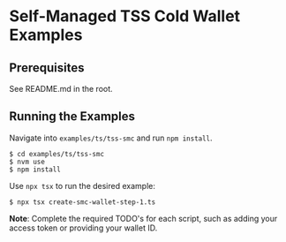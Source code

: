 # Self-Managed TSS Cold Wallet Examples

## Prerequisites

See README.md in the root.

## Running the Examples

Navigate into `examples/ts/tss-smc` and run `npm install`.

```
$ cd examples/ts/tss-smc
$ nvm use
$ npm install
```

Use `npx tsx` to run the desired example:

```
$ npx tsx create-smc-wallet-step-1.ts
```

**Note**: Complete the required TODO's for each script, such as adding your access token or providing your wallet ID.
